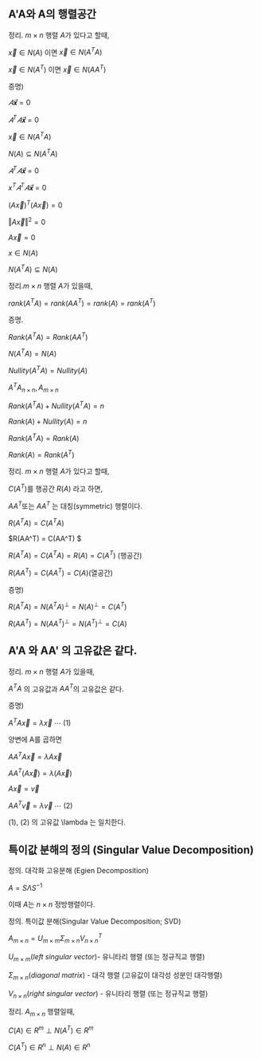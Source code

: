 ## A'A와 A의 행렬공간

정리. $m \times n​$ 행렬 $A​$가 있다고 할때,

 $\vec{x} \in N(A)$ 이면 $\vec{x} \in N(A^TA)$

$\vec{x} \in N(A^T)$ 이면 $\vec{x} \in N(AA^T)$

증명)

$𝐴\vec{𝐱} = 0$

$𝐴^T𝐴\vec{𝐱} = 0$

$\vec{x} \in N(A^TA)$

$N(A) \subseteq N(A^TA)$



$𝐴^T𝐴\vec{𝐱} = 0$

$x^T𝐴^T𝐴\vec{𝐱} = 0​$

$(A\vec{x})^T(A\vec{x}) = 0$

$\Vert A\vec{x} \Vert^2 = 0$

$A\vec{x} = 0$

$x \in N(A)$

$N(A^TA) \subseteq N(A)$



정리.$m \times n$ 행렬 $A$가 있을때,

 $rank(A^TA) = rank(AA^T) = rank(A) = rank(A^T)$

증명.

$Rank(A^TA) = Rank(AA^T)$

$N(A^TA) = N(A)$

$Nullity(A^TA) = Nullity(A)$

$A^TA_{n \times n}, A_{m \times n}$

$Rank(A^TA) + Nullity(A^TA) = n$

$Rank(A) + Nullity(A) = n$

$Rank(A^TA) = Rank(A)$

$Rank(A) = Rank(A^T)$





정리.  $m \times n​$ 행렬 $A​$가 있다고 할때,

$C(A^T)$를 행공간 $R(A)$ 라고 하면,

$AA^T​$ 또는 $AA^T​$ 는 대칭(symmetric) 행렬이다.

$R(A^TA) = C(A^TA)​$

$R(AA^T) = C(AA^T) $

$R(A^TA) = C(A^TA) = R(A) = C(A^T)$  (행공간)

$R(AA^T) = C(AA^T) = C(A) ​$  (열공간)



증명)

$R(A^TA) = N(A^TA)^{\perp} = N(A)^{\perp} = C(A^T)$

$R(AA^T) = N(AA^T)^{\perp} = N(A^T)^{\perp} = C(A)$



## A'A 와 AA' 의 고유값은 같다.

정리. $m \times n$ 행렬 $A$가 있을때,

$A^TA$ 의 고유값과 $AA^T$의 고유값은 같다.

증명)

$A^TA\vec{x} = \lambda\vec{x} \ \cdots \ (1)$

양변에 A를 곱하면

$AA^TA\vec{x} = \lambda A\vec{x}$

$AA^T(A\vec{x}) = \lambda(A\vec{x})$

$A\vec{x} = \vec{v}$

$AA^T\vec{v} = \lambda\vec{v} \ \cdots \ (2)$

(1), (2) 의 고유값 \lambda 는 일치한다.





## 특이값 분해의 정의 (Singular Value Decomposition)

정의. 대각화 고유분해 (Egien Decomposition)

$A = S\Lambda S^{-1}$

이때 $A$는 $n \times n$ 정방행렬이다.



정의. 특이값 분해(Singular Value Decomposition; SVD)

$A_{m \times n}=U_{m \times m}\Sigma_{m \times n}V^T_{n \times n}$

$U_{m \times m} (left \ singular \ vector)​$ - 유니타리 행렬 (또는 정규직교 행렬)

$\Sigma_{m \times n} (diagonal \ matrix)$ - 대각 행렬 (고유값이 대각성 성분인 대각행렬)

$V_{n \times n} (right \ singular \ vector)$ - 유니타리 행렬 (또는 정규직교 행렬)



정리. $A_{m \times n}$ 행렬일때,

$C(A) \in R^m \perp N(A^T) \in R^m$

$C(A^T) \in R^n \perp N(A) \in R^n$
